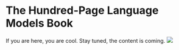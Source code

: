 # The Hundred-Page Language Models Book
If you are here, you are cool. Stay tuned, the content is coming.
![](http://thelmbook.com/social-banner.png)
